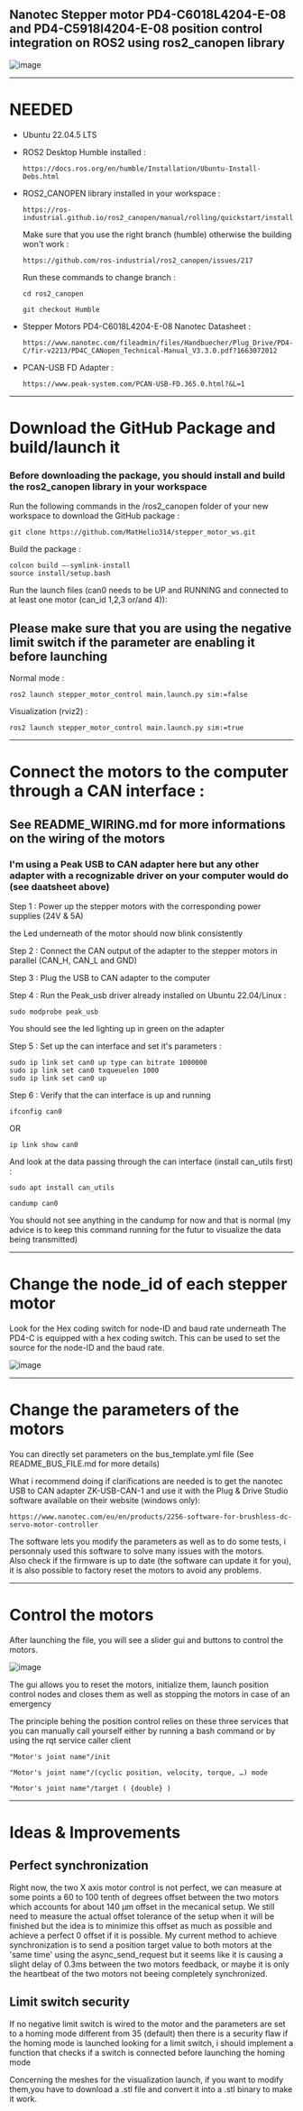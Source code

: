  

## Nanotec Stepper motor PD4-C6018L4204-E-08 and PD4-C5918l4204-E-08 position control integration on ROS2 using ros2_canopen library

![image](https://github.com/user-attachments/assets/002a7ba7-7b30-46b9-a33c-a5e4819d9919)



- - - - - - - - - - - - - - - - - -

# NEEDED 

- Ubuntu 22.04.5 LTS 

- ROS2 Desktop Humble installed :

      https://docs.ros.org/en/humble/Installation/Ubuntu-Install-Debs.html

- ROS2_CANOPEN library installed in your workspace :
   
      https://ros-industrial.github.io/ros2_canopen/manual/rolling/quickstart/installation.html

   Make sure that you use the right branch (humble) otherwise the building won't work :     

      https://github.com/ros-industrial/ros2_canopen/issues/217

  Run these commands to change branch : 

      cd ros2_canopen

      git checkout Humble

- Stepper Motors PD4-C6018L4204-E-08 Nanotec Datasheet :  

      https://www.nanotec.com/fileadmin/files/Handbuecher/Plug_Drive/PD4-C/fir-v2213/PD4C_CANopen_Technical-Manual_V3.3.0.pdf?1663072012 

 

- PCAN-USB FD Adapter :  

      https://www.peak-system.com/PCAN-USB-FD.365.0.html?&L=1 

 - - - - - - - - - - - - - - - - - -


# Download the GitHub Package and build/launch it 

### Before downloading the package, you should install and build the ros2_canopen library in your workspace

Run the following commands in the /ros2_canopen folder of your new workspace to download the GitHub package :  

    git clone https://github.com/MatHelio314/stepper_motor_ws.git

Build the package :  

    colcon build –-symlink-install 
    source install/setup.bash 


Run the launch files (can0 needs to be UP and RUNNING and connected to at least one motor (can_id 1,2,3 or/and 4)):  

## Please make sure that you are using the negative limit switch if the parameter are enabling it before launching

 Normal mode :

    ros2 launch stepper_motor_control main.launch.py sim:=false

 Visualization (rviz2) : 

    ros2 launch stepper_motor_control main.launch.py sim:=true
 
- - - - - - - - - - - - - - - - - -

 
# Connect the motors to the computer through a CAN interface :  

## See README_WIRING.md for more informations on the wiring of the motors

 ### I'm using a Peak USB to CAN adapter here but any other adapter with a recognizable driver on your computer would do (see daatsheet above)

   Step 1 : Power up the stepper motors with the corresponding power supplies (24V & 5A) 
   
the Led underneath of the motor should now blink consistently
   
   Step 2 : Connect the CAN output of the adapter to the stepper motors in parallel (CAN_H, CAN_L and GND) 
   
   Step 3 : Plug the USB to CAN adapter to the computer 
   
   Step 4 : Run the Peak_usb driver already installed on Ubuntu 22.04/Linux :
   
    sudo modprobe peak_usb 
    
You should see the led lighting up in green on the adapter 

   Step 5 : Set up the can interface and set it's parameters :  

    sudo ip link set can0 up type can bitrate 1000000 
    sudo ip link set can0 txqueuelen 1000 
    sudo ip link set can0 up 

   Step 6 : Verify that the can interface is up and running  

    ifconfig can0 

OR 

    ip link show can0 
    
And look at the data passing through the can interface (install can_utils first) :  

    sudo apt install can_utils

    candump can0 

You should not see anything in the candump for now and that is normal (my advice is to keep this command running for the futur to visualize the data being transmitted) 

 - - - - - - - - - - - - - - - - - -

# Change the node_id of each stepper motor  

Look for the Hex coding switch for node-ID and baud rate underneath 
The PD4-C is equipped with a hex coding switch. This can be used to set the source for the node-ID and the baud rate.

![image](https://github.com/user-attachments/assets/ec655696-0511-425e-b5d1-e50e5ee60e5f)

 - - - - - - - - - - - - - - - - - -

# Change the parameters of the motors 

You can directly set parameters on the bus_template.yml file (See README_BUS_FILE.md for more details)



What i recommend doing if clarifications are needed is to get the nanotec USB to CAN adapter ZK-USB-CAN-1 and use it with the Plug & Drive Studio software available on their website (windows only):  

    https://www.nanotec.com/eu/en/products/2256-software-for-brushless-dc-servo-motor-controller 

The software lets you modify the parameters as well as to do some tests, i personnaly used this software to solve many issues with the motors.  
Also check if the firmware is up to date (the software can update it for you), it is also possible to factory reset the motors to avoid any problems. 


 - - - - - - - - - - - - - - - - - -

# Control the motors  

 

After launching the file, you will see a slider gui and buttons to control the motors.

![image](https://github.com/user-attachments/assets/72020cb3-621f-43a7-a27c-7df3aa246ce2)


The gui allows you to reset the motors, initialize them, launch position control nodes and closes them as well as stopping the motors in case of an emergency


The principle behing the position control relies on these three services that you can manually call yourself either by running a bash command or by using the rqt service caller client


    "Motor's joint name"/init 
    
    "Motor's joint name"/(cyclic position, velocity, torque, …) mode 
    
    "Motor's joint name"/target ( {double} ) 

 

-----------------------------------

# Ideas & Improvements

## Perfect synchronization

Right now, the two X axis motor control is not perfect, we can measure at some points a 60 to 100 tenth of degrees offset between the two motors which accounts for about 140 µm offset in the mecanical setup. We still need to measure the actual offset tolerance of the setup when it will be finished but the idea is to minimize this offset as much as possible and achieve a perfect 0 offset if it is possible. 
My current method to achieve synchronization is to send a position target value to both motors at the 'same time' using the async_send_request but it seems like it is causing a slight delay of 0.3ms between the two motors feedback, or maybe it is only the heartbeat of the two motors not beeing completely synchronized. 


## Limit switch security

If no negative limit switch is wired to the motor and the parameters are set to a homing mode different from 35 (default) then there is a security flaw if the homing mode is launched looking for a limit switch, i should implement a function that checks if a switch is connected before launching the homing mode






Concerning the meshes for the visualization launch, if you want to modify them,you have to download a .stl file and convert it into a .stl binary to make it work. 
